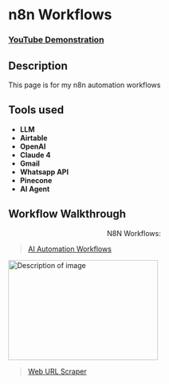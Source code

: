 <h1>n8n Workflows</h1>

 ### [YouTube Demonstration](https://youtu.be/7eJexJVCqJo)

<h2>Description</h2>
This page is for my n8n automation workflows
<br />


<h2>Tools used</h2>

- <b>LLM</b> 
- <b>Airtable</b>
- <b>OpenAI</b>
- <b>Claude 4</b>
- <b>Gmail</b>
- <b>Whatsapp API</b>
- <b>Pinecone</b>
- <b>AI Agent</b>


<h2>Workflow Walkthrough</h2>

<p align="center">
N8N Workflows: <br/>
<blockquote class="imgur-embed-pub" lang="en" data-id="a/KywLq7u"  ><a href="//imgur.com/a/KywLq7u">AI Automation Workflows</a></blockquote>

<img src="https://i.imgur.com/icqgeSh.png" alt="Description of image" width="300" height="200">

<blockquote class="imgur-embed-pub" lang="en" data-id="a/iEv9rzN"  ><a href="//imgur.com/a/iEv9rzN">Web URL Scraper</a></blockquote><script async src="//s.imgur.com/min/embed.js" charset="utf-8"></script>

<br />
<br />


<!--
 ```diff
- text in red
+ text in green
! text in orange
# text in gray
@@ text in purple (and bold)@@
```
--!>
